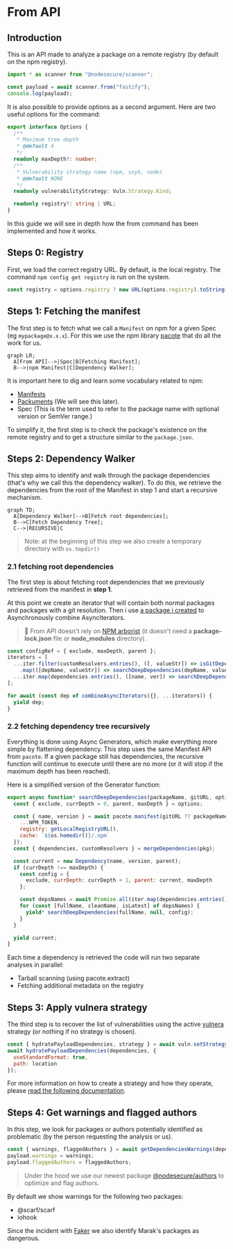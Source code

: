 # From API

## Introduction

This is an API made to analyze a package on a remote registry (by default on the npm registry).

```js
import * as scanner from "@nodesecure/scanner";

const payload = await scanner.from("fastify");
console.log(payload);
```

It is also possible to provide options as a second argument. Here are two useful options for the command:

```ts
export interface Options {
  /**
   * Maximum tree depth
   * @default 4
   */
  readonly maxDepth?: number;
  /**
   * Vulnerability strategy name (npm, snyk, node)
   * @default NONE
   */
  readonly vulnerabilityStrategy: Vuln.Strategy.Kind;

  readonly registry?: string | URL;
}
```

In this guide we will see in depth how the from command has been implemented and how it works.

## Steps 0: Registry

First, we load the correct registry URL. By default, is the local registry.  The command `npm config get registry` is run on the system.
```js
const registry = options.registry ? new URL(options.registry).toString() : getLocalRegistryURL();
```

## Steps 1: Fetching the manifest

The first step is to fetch what we call a `Manifest` on npm for a given Spec (eg `mypackage@x.x.x`). For this we use the npm library [pacote](https://github.com/npm/pacote#readme) that do all the work for us.

```mermaid
graph LR;
  A[From API]-->|Spec|B[Fetching Manifest];
  B-->|npm Manifest|C[Dependency Walker];
```

It is important here to dig and learn some vocabulary related to npm:
- [Manifests](https://github.com/npm/pacote#manifests)
- [Packuments](https://github.com/npm/pacote#manifests) (We will see this later).
- Spec (This is the term used to refer to the package name with optional version or SemVer range.)

To simplify it, the first step is to check the package's existence on the remote registry and to get a structure similar to the `package.json`.

## Steps 2: Dependency Walker

This step aims to identify and walk through the package dependencies (that's why we call this the dependency walker). To do this, we retrieve the dependencies from the root of the Manifest in step 1 and start a recursive mechanism.

```mermaid
graph TD;
  A[Dependency Walker]-->B[Fetch root dependencies];
  B-->C[Fetch Dependency Tree];
  C-->|RECURSIVE|C
```

> Note: at the beginning of this step we also create a temporary directory with `os.tmpdir()`

### 2.1 fetching root dependencies

The first step is about fetching root dependencies that we previously retrieved from the manifest in **step 1**.

At this point we create an iterator that will contain both normal packages and packages with a git resolution. Then i use [a package i created](https://github.com/fraxken/combine-async-iterators) to Asynchronously combine AsyncIterators.

> 👀 From API doesn't rely on [NPM arborist](https://www.npmjs.com/package/@npmcli/arborist) (it doesn't need a **package-lock.json** file or **node_modules** directory).

```js
const configRef = { exclude, maxDepth, parent };
iterators = [
  ...iter.filter(customResolvers.entries(), ([, valueStr]) => isGitDependency(valueStr))
    .map(([depName, valueStr]) => searchDeepDependencies(depName, valueStr, configRef)),
  ...iter.map(dependencies.entries(), ([name, ver]) => searchDeepDependencies(`${name}@${ver}`, null, configRef))
];

for await (const dep of combineAsyncIterators({}, ...iterators)) {
  yield dep;
}
```

### 2.2 fetching dependency tree recursively

Everything is done using Async Generators, which make everything more simple by flattening dependency. This step uses the same Manifest API from `pacote`. If a given package still has dependencies, the recursive function will continue to execute until there are no more (or it will stop if the maximum depth has been reached).

Here is a simplified version of the Generator function:

```js
export async function* searchDeepDependencies(packageName, gitURL, options) {
  const { exclude, currDepth = 0, parent, maxDepth } = options;

  const { name, version } = await pacote.manifest(gitURL ?? packageName, {
    ...NPM_TOKEN,
    registry: getLocalRegistryURL(),
    cache: `${os.homedir()}/.npm`
  });
  const { dependencies, customResolvers } = mergeDependencies(pkg);

  const current = new Dependency(name, version, parent);
  if (currDepth !== maxDepth) {
    const config = {
      exclude, currDepth: currDepth + 1, parent: current, maxDepth
    };

    const depsNames = await Promise.all(iter.map(dependencies.entries(), getCleanDependencyName));
    for (const [fullName, cleanName, isLatest] of depsNames) {
      yield* searchDeepDependencies(fullName, null, config);
    }
  }

  yield current;
}
```

Each time a dependency is retrieved the code will run two separate analyses in parallel:
- Tarball scanning (using pacote.extract)
- Fetching additional metadata on the registry

## Steps 3: Apply vulnera strategy

The third step is to recover the list of vulnerabilities using the active [vulnera](https://github.com/NodeSecure/vulnera) strategy (or nothing if no strategy is chosen).

```js
const { hydratePayloadDependencies, strategy } = await vuln.setStrategy(vulnerabilityStrategy);
await hydratePayloadDependencies(dependencies, {
  useStandardFormat: true,
  path: location
});
```

For more information on how to create a strategy and how they operate, please [read the following documentation](https://github.com/NodeSecure/vulnera/blob/main/docs/adding_new_strategy.md).

## Steps 4: Get warnings and flagged authors

In this step, we look for packages or authors potentially identified as problematic (by the person requesting the analysis or us).

```js
const { warnings, flaggedAuthors } = await getDependenciesWarnings(dependencies);
payload.warnings = warnings;
payload.flaggedAuthors = flaggedAuthors;
```

> Under the hood we use our newest package [@nodesecure/authors](https://github.com/NodeSecure/authors) to optimize and flag authors.

By default we show warnings for the following two packages:
- @scarf/scarf
- iohook

Since the incident with [Faker](https://snyk.io/blog/npm-faker-package-open-source-libraries/) we also identify Marak's packages as dangerous.

